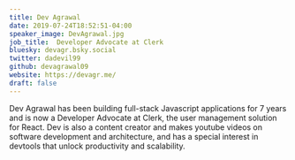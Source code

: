 ```yaml
---
title: Dev Agrawal
date: 2019-07-24T18:52:51-04:00
speaker_image: DevAgrawal.jpg
job_title:  Developer Advocate at Clerk
bluesky: devagr.bsky.social
twitter: dadevil99
github: devagrawal09
website: https://devagr.me/
draft: false
---
```


Dev Agrawal has been building full-stack Javascript applications for 7 years and is now a Developer Advocate at Clerk, the user management solution for React. Dev is also a content creator and makes youtube videos on software development and architecture, and has a special interest in devtools that unlock productivity and scalability.
